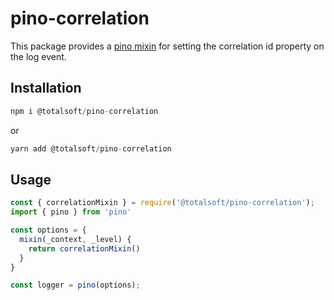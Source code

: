 # pino-correlation

This package provides a [pino mixin](https://github.com/pinojs/pino/blob/master/docs/api.md#mixin-function) for setting the correlation id property on the log event.

## Installation

```javascript
npm i @totalsoft/pino-correlation
```

or

```javascript
yarn add @totalsoft/pino-correlation
```
## Usage
```javascript
const { correlationMixin } = require('@totalsoft/pino-correlation');
import { pino } from 'pino'

const options = {
  mixin(_context, _level) {
    return correlationMixin()
  }
}

const logger = pino(options);
```
